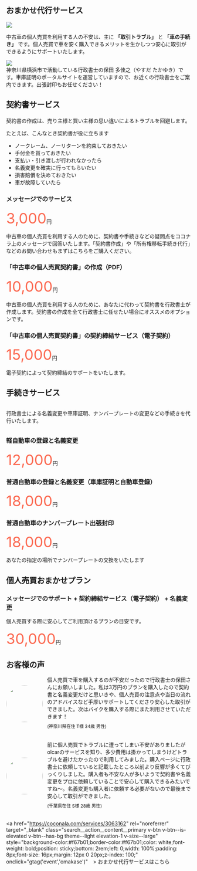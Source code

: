 ## <i class="mdi mdi-handshake-outline" style="font-size:32px;color:#f67b01;position: relative;top: 6px;right: 4px;"></i>おまかせ代行サービス

<img src="https://homepage.gsss.pro/wp-content/uploads/2023/08/1a7321fd5c87b44161456ab0d5bcbbaf-1.png">

中古車の個人売買を利用する人の不安は、主に **「取引トラブル」** と **「車の手続き」** です。個人売買で車を安く購入できるメリットを生かしつつ安心に取引ができるようにサポートいたします。

<div class="border">
<img style="max-width: 300px;" src="https://homepage.gsss.pro/wp-content/uploads/2023/08/image-768x474.png">
<div>
神奈川県横浜市で活動している行政書士の保田 多佳之（やすだ たかゆき）です。車庫証明のポータルサイトを運営していますので、お近くの行政書士をご案内できます。出張封印もお任せください！
</div>
</div>

## 契約書サービス

<div style="margin: 20px 0px;">
契約書の作成は、売り主様と買い主様の思い違いによるトラブルを回避します。  
  
たとえば、こんなとき契約書が役に立ちます  
  
- ノークレーム、ノーリターンを約束しておきたい
- 手付金を貰っておきたい
- 支払い・引き渡しが行われなかったら
- 名義変更を確実に行ってもらいたい
- 損害賠償を決めておきたい
- 車が故障していたら

</div>

### メッセージでのサービス

<span style="font-size:40px;color: #fc6a52;">3,000</span>円

中古車の個人売買を利用する人のために、契約書や手続きなどの疑問点をココナラ上のメッセージで回答いたします。「契約書作成」や「所有権移転手続き代行」などのお問い合わせもまずはこちらをご購入ください。

### 「中古車の個人売買契約書」の作成（PDF）

<span style="font-size:40px;color: #fc6a52;">10,000</span>円

中古車の個人売買を利用する人のために、あなたに代わって契約書を行政書士が作成します。契約書の作成を全て行政書士に任せたい場合にオススメのオプションです。

### 「中古車の個人売買契約書」の契約締結サービス（電子契約）

<span style="font-size:40px;color: #fc6a52;">15,000</span>円

電子契約によって契約締結のサポートをいたします。

## 手続きサービス

<div style="margin: 32px 0px;">
行政書士による名義変更や車庫証明、ナンバープレートの変更などの手続きを代行いたします。
</div>

### 軽自動車の登録と名義変更

<span style="font-size:40px;color: #fc6a52;">12,000</span>円

### 普通自動車の登録と名義変更（車庫証明と自動車登録）

<span style="font-size:40px;color: #fc6a52;">18,000</span>円

### 普通自動車のナンバープレート出張封印

<span style="font-size:40px;color: #fc6a52;">18,000</span>円

あなたの指定の場所でナンバープレートの交換をいたします

## 個人売買おまかせプラン

### メッセージでのサポート + 契約締結サービス（電子契約） + 名義変更

個人売買する際に安心してご利用頂けるプランの目安です。

<span style="font-size:40px;color: #fc6a52;">30,000</span>円

## お客様の声

<div style="display: flex;align-items: center;margin-bottom: 24px;">
<img style="width: 100px;border-radius: 50px;" src="/img/user1.webp" />
<div style="
    margin-left: 12px;
    font-size: 14px;
">
<div>
個人売買で車を購入するのが不安だったので行政書士の保田さんにお願いしました。私は3万円のプランを購入したので契約書と名義変更だけと思いきや、個人売買の注意点や当日の流れのアドバイスなど手厚いサポートしてくださり安心した取引ができました。次はバイクを購入する際にまた利用させていただきます！
</div>
<div style="font-size: 12px;margin: 8px 0;">(神奈川県在住 T様 34歳 男性)</div>
</div>
</div>

<div style="display: flex;align-items: center;margin-bottom: 24px;">
<img style="width: 100px;border-radius: 50px;" src="/img/user2.webp" />
<div style="
    margin-left: 12px;
    font-size: 14px;
">
<div>
前に個人売買でトラブルに遭ってしまい不安がありましたがolcarのサービスを知り、多少費用は掛かってしまうけどトラブルを避けたかったので利用してみました。購入ページに行政書士に依頼していると記載したところ以前より反響が多くてびっくりしました。購入者も不安な人が多いようで契約書や名義変更をプロに依頼していることで安心して購入できるみたいですね〜。名義変更も購入者に依頼する必要がないので最後まで安心して取引ができました。
</div>
<div style="font-size: 12px;margin: 8px 0;">(千葉県在住 S様 28歳 男性)</div>
</div>
</div>

<a href="https://coconala.com/services/3063162" rel="noreferrer" target="_blank" class="search__action__content__primary v-btn v-btn--is-elevated v-btn--has-bg theme--light elevation-1 v-size--large" style="background-color:#f67b01;border-color:#f67b01;color: white;font-weight: bold;position: sticky;bottom: 2rem;left: 0;width: 100%;padding: 8px;font-size: 16px;margin: 12px 0 20px;z-index: 100;" onclick="gtag('event','omakase')"　>
<i class="mdi mdi-car-estate" style="font-size:34px;"></i>
おまかせ代行サービスはこちら
</a>

<!-- Google tag (gtag.js) -->
<script async src="https://www.googletagmanager.com/gtag/js?id=G-1KCVKY0SMM"></script>
<script>
  window.dataLayer = window.dataLayer || [];
  function gtag(){dataLayer.push(arguments);}
  gtag('js', new Date());

  gtag('config', 'G-1KCVKY0SMM');
</script>
